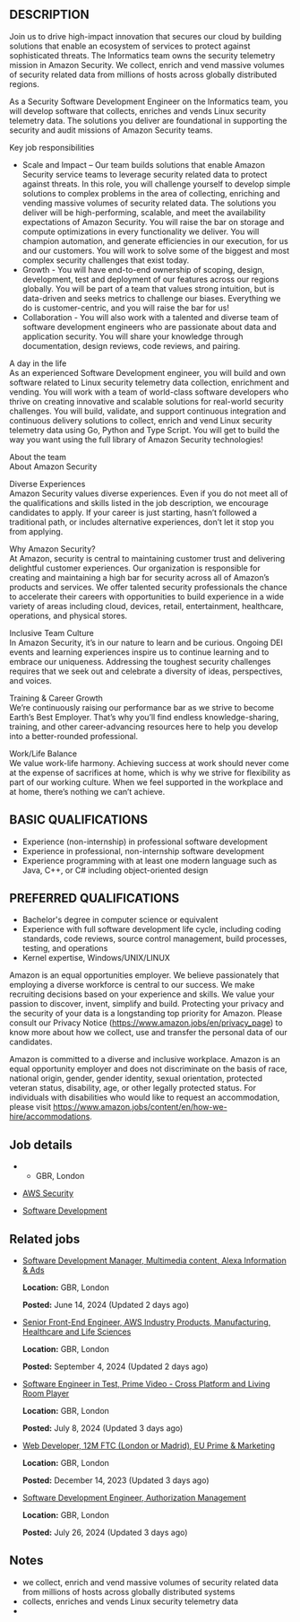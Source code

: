 ## DESCRIPTION

Join us to drive high-impact innovation that secures our cloud by building solutions that enable an ecosystem of services to protect against sophisticated threats. The Informatics team owns the security telemetry mission in Amazon Security. We collect, enrich and vend massive volumes of security related data from millions of hosts across globally distributed regions.  
  
As a Security Software Development Engineer on the Informatics team, you will develop software that collects, enriches and vends Linux security telemetry data. The solutions you deliver are foundational in supporting the security and audit missions of Amazon Security teams.  
  
Key job responsibilities  
- Scale and Impact – Our team builds solutions that enable Amazon Security service teams to leverage security related data to protect against threats. In this role, you will challenge yourself to develop simple solutions to complex problems in the area of collecting, enriching and vending massive volumes of security related data. The solutions you deliver will be high-performing, scalable, and meet the availability expectations of Amazon Security. You will raise the bar on storage and compute optimizations in every functionality we deliver. You will champion automation, and generate efficiencies in our execution, for us and our customers. You will work to solve some of the biggest and most complex security challenges that exist today.  
- Growth - You will have end-to-end ownership of scoping, design, development, test and deployment of our features across our regions globally. You will be part of a team that values strong intuition, but is data-driven and seeks metrics to challenge our biases. Everything we do is customer-centric, and you will raise the bar for us!  
- Collaboration - You will also work with a talented and diverse team of software development engineers who are passionate about data and application security. You will share your knowledge through documentation, design reviews, code reviews, and pairing.  
  
  
A day in the life  
As an experienced Software Development engineer, you will build and own software related to Linux security telemetry data collection, enrichment and vending. You will work with a team of world-class software developers who thrive on creating innovative and scalable solutions for real-world security challenges. You will build, validate, and support continuous integration and continuous delivery solutions to collect, enrich and vend Linux security telemetry data using Go, Python and Type Script. You will get to build the way you want using the full library of Amazon Security technologies!  
  
About the team  
About Amazon Security  
  
Diverse Experiences  
Amazon Security values diverse experiences. Even if you do not meet all of the qualifications and skills listed in the job description, we encourage candidates to apply. If your career is just starting, hasn’t followed a traditional path, or includes alternative experiences, don’t let it stop you from applying.  
  
Why Amazon Security?  
At Amazon, security is central to maintaining customer trust and delivering delightful customer experiences. Our organization is responsible for creating and maintaining a high bar for security across all of Amazon’s products and services. We offer talented security professionals the chance to accelerate their careers with opportunities to build experience in a wide variety of areas including cloud, devices, retail, entertainment, healthcare, operations, and physical stores.  
  
Inclusive Team Culture  
In Amazon Security, it’s in our nature to learn and be curious. Ongoing DEI events and learning experiences inspire us to continue learning and to embrace our uniqueness. Addressing the toughest security challenges requires that we seek out and celebrate a diversity of ideas, perspectives, and voices.  
  
Training & Career Growth  
We’re continuously raising our performance bar as we strive to become Earth’s Best Employer. That’s why you’ll find endless knowledge-sharing, training, and other career-advancing resources here to help you develop into a better-rounded professional.  
  
Work/Life Balance  
We value work-life harmony. Achieving success at work should never come at the expense of sacrifices at home, which is why we strive for flexibility as part of our working culture. When we feel supported in the workplace and at home, there’s nothing we can’t achieve.

## BASIC QUALIFICATIONS

- Experience (non-internship) in professional software development  
- Experience in professional, non-internship software development  
- Experience programming with at least one modern language such as Java, C++, or C# including object-oriented design

## PREFERRED QUALIFICATIONS

- Bachelor's degree in computer science or equivalent  
- Experience with full software development life cycle, including coding standards, code reviews, source control management, build processes, testing, and operations  
- Kernel expertise, Windows/UNIX/LINUX  
  
Amazon is an equal opportunities employer. We believe passionately that employing a diverse workforce is central to our success. We make recruiting decisions based on your experience and skills. We value your passion to discover, invent, simplify and build. Protecting your privacy and the security of your data is a longstanding top priority for Amazon. Please consult our Privacy Notice (https://www.amazon.jobs/en/privacy_page) to know more about how we collect, use and transfer the personal data of our candidates.  
  
Amazon is committed to a diverse and inclusive workplace. Amazon is an equal opportunity employer and does not discriminate on the basis of race, national origin, gender, gender identity, sexual orientation, protected veteran status, disability, age, or other legally protected status. For individuals with disabilities who would like to request an accommodation, please visit https://www.amazon.jobs/content/en/how-we-hire/accommodations.

## Job details

- - GBR, London
    
- [AWS Security](https://www.amazon.jobs/en/teams/aws-security)
    
- [Software Development](https://www.amazon.jobs/en/job_categories/software-development)
    

## Related jobs

- [Software Development Manager, Multimedia content, Alexa Information & Ads](https://www.amazon.jobs/en/jobs/2672003/software-development-manager-multimedia-content-alexa-information-ads)
    
    **Location:** GBR, London
    
    **Posted:** June 14, 2024 (Updated 2 days ago)
    
- [Senior Front-End Engineer, AWS Industry Products, Manufacturing, Healthcare and Life Sciences](https://www.amazon.jobs/en/jobs/2755437/senior-front-end-engineer-aws-industry-products-manufacturing-healthcare-and-life-sciences)
    
    **Location:** GBR, London
    
    **Posted:** September 4, 2024 (Updated 2 days ago)
    
- [Software Engineer in Test, Prime Video - Cross Platform and Living Room Player](https://www.amazon.jobs/en/jobs/2692074/software-engineer-in-test-prime-video-cross-platform-and-living-room-player)
    
    **Location:** GBR, London
    
    **Posted:** July 8, 2024 (Updated 3 days ago)
    
- [Web Developer, 12M FTC (London or Madrid), EU Prime & Marketing](https://www.amazon.jobs/en/jobs/2518732/web-developer-12m-ftc-london-or-madrid-eu-prime-marketing)
    
    **Location:** GBR, London
    
    **Posted:** December 14, 2023 (Updated 3 days ago)
    
- [Software Development Engineer, Authorization Management](https://www.amazon.jobs/en/jobs/2713254/software-development-engineer-authorization-management)
    
    **Location:** GBR, London
    
    **Posted:** July 26, 2024 (Updated 3 days ago)



## Notes

- we collect, enrich and vend massive volumes of security related data from millions of hosts across globally distributed systems
- collects, enriches and vends Linux security telemetry data
- 
